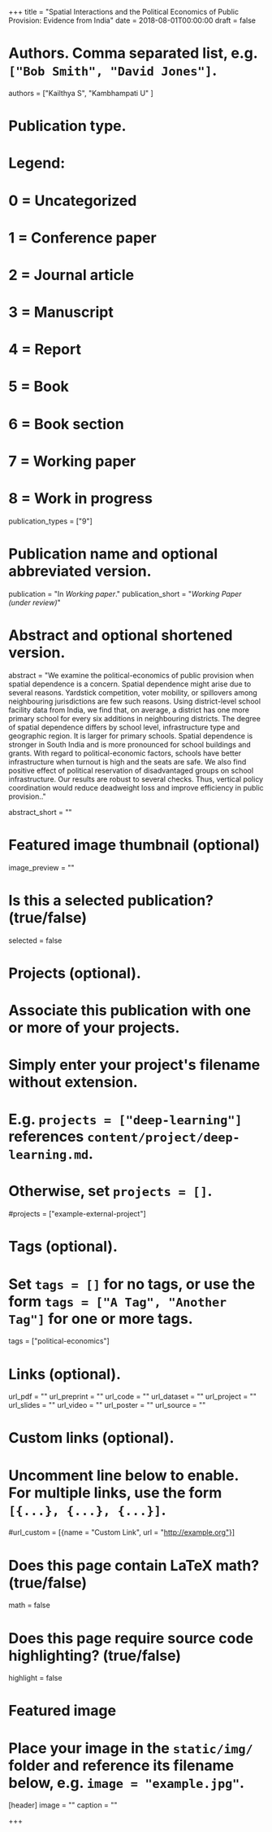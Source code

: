 +++
title = "Spatial Interactions and the Political Economics of Public Provision: Evidence from India"
date = 2018-08-01T00:00:00
draft = false

# Authors. Comma separated list, e.g. `["Bob Smith", "David Jones"]`.
authors = ["Kailthya S", "Kambhampati U" ]

# Publication type.
# Legend:
# 0 = Uncategorized
# 1 = Conference paper
# 2 = Journal article
# 3 = Manuscript
# 4 = Report
# 5 = Book
# 6 = Book section
# 7 = Working paper
# 8 = Work in progress
publication_types = ["9"]

# Publication name and optional abbreviated version.
publication = "In *Working paper*."
publication_short = "*Working Paper (under review)*"

# Abstract and optional shortened version.
abstract = "We examine the political-economics of public provision when spatial dependence is a concern. Spatial dependence might arise due to several reasons. Yardstick competition, voter mobility, or spillovers among neighbouring jurisdictions are few such reasons. Using district-level school facility data from India, we find that, on average, a district has one more primary school for every six additions in neighbouring districts. The degree of spatial dependence differs by school level, infrastructure type and geographic region. It is larger for primary schools. Spatial dependence is stronger in South India and is more pronounced for school buildings and grants. With regard to political-economic factors, schools have better infrastructure when turnout is high and the seats are safe. We also find positive effect of political reservation of disadvantaged groups on school infrastructure. Our results are robust to several checks. Thus, vertical policy coordination would reduce deadweight loss and improve efficiency in public provision.."

abstract_short = ""

# Featured image thumbnail (optional)
image_preview = ""

# Is this a selected publication? (true/false)
selected = false

# Projects (optional).
#   Associate this publication with one or more of your projects.
#   Simply enter your project's filename without extension.
#   E.g. `projects = ["deep-learning"]` references `content/project/deep-learning.md`.
#   Otherwise, set `projects = []`.
#projects = ["example-external-project"]

# Tags (optional).
#   Set `tags = []` for no tags, or use the form `tags = ["A Tag", "Another Tag"]` for one or more tags.
tags = ["political-economics"]

# Links (optional).
url_pdf = ""
url_preprint = ""
url_code = ""
url_dataset = ""
url_project = ""
url_slides = ""
url_video = ""
url_poster = ""
url_source = ""

# Custom links (optional).
#   Uncomment line below to enable. For multiple links, use the form `[{...}, {...}, {...}]`.
#url_custom = [{name = "Custom Link", url = "http://example.org"}]

# Does this page contain LaTeX math? (true/false)
math = false

# Does this page require source code highlighting? (true/false)
highlight = false

# Featured image
# Place your image in the `static/img/` folder and reference its filename below, e.g. `image = "example.jpg"`.
[header]
image = ""
caption = ""

+++
